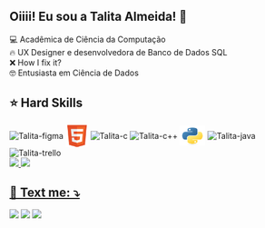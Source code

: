 <span align="left">

## Oiiii! Eu sou a Talita Almeida! 👋 

</span>

<p>
  💻 Acadêmica de Ciência da Computação <br/>
   🔥 UX Designer e desenvolvedora de Banco de Dados SQL<br/>
  ❌ How I fix it? <br/>
  🤓 Entusiasta em Ciência de Dados
</p>


## ⭐ Hard Skills

<div style=" display: inline_block"> <!--Ícones de dev-->
  <div align="left">
    <img align="center" alt="Talita-figma" height="40" width="60" <img src="https://cdn.jsdelivr.net/gh/devicons/devicon/icons/figma/figma-original.svg" />
    <img align="center" alt="Talita-HTML" height="40" width="40" src="https://raw.githubusercontent.com/devicons/devicon/master/icons/html5/html5-original.svg">
    <img align="center" alt="Talita-c" height="35" width="45" img src="https://cdn.jsdelivr.net/gh/devicons/devicon/icons/c/c-original.svg" />
    <img align="center" alt="Talita-c++" height="35" width="45" img src="https://cdn.jsdelivr.net/gh/devicons/devicon/icons/cplusplus/cplusplus-original.svg" />     
    <img align="center" alt="Talita-Python" height="35" width="45" src="https://raw.githubusercontent.com/devicons/devicon/master/icons/python/python-original.svg">
    <img align="center" alt="Talita-java" height="60" width="50"  img src="https://cdn.jsdelivr.net/gh/devicons/devicon/icons/java/java-original-wordmark.svg" />
    <img align="center" alt="Talita-trello" height="70" width="90" img src="https://cdn.jsdelivr.net/gh/devicons/devicon/icons/trello/trello-plain-wordmark.svg" /> 
  </div> 
    <a href="https://github.com/talitalmeida">
    <img width="48.5%" src="https://github-readme-stats.vercel.app/api?username=talitalmeida&show_icons=true&theme=tokyonight&include_all_commits=true&count_private=true"/>
    <img width="40.5%" src="https://github-readme-stats.vercel.app/api/top-langs/?username=talitalmeida&layout=compact&langs_count=7&theme=tokyonight">
</div>
 
  
 ## 💌 Text me: ⤵️
 <div><!--Redes sociais-->
  <a href="https://www.linkedin.com/in/talitalmeidaa" target="_blank"><img src="https://img.shields.io/badge/-LinkedIn-%230077B5?style=for-the-badge&logo=linkedin&logoColor=white" target="_blank"></a>  
  <a href = "mailto:talitalmeida.s16@gmail.com"><img src="https://img.shields.io/badge/-Gmail-%23333?style=for-the-badge&logo=gmail&logoColor=white" target="_blank"></a>
  <a href="https://instagram.com/talitalmeida10" target="_blank"><img src="https://img.shields.io/badge/-Instagram-%23E4405F?style=for-the-badge&logo=instagram&logoColor=white" target="_blank"></a>
</div>
